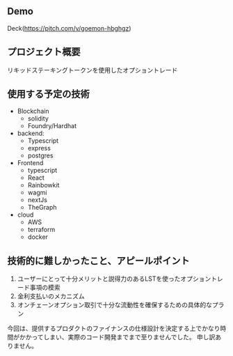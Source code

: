 ## Demo
Deck(https://pitch.com/v/goemon-hbghgz)

## プロジェクト概要
リキッドステーキングトークンを使用したオプショントレード

## 使用する予定の技術
- Blockchain
  - solidity
  - Foundry/Hardhat
- backend:
  - Typescript
  - express
  - postgres
- Frontend
  - typescript
  - React
  - Rainbowkit
  - wagmi
  - nextJs
  - TheGraph
- cloud
  - AWS
  - terraform
  - docker

## 技術的に難しかったこと、アピールポイント
1. ユーザーにとって十分メリットと説得力のあるLSTを使ったオプショントレード事項の模索
2. 金利支払いのメカニズム
3. オンチェーンオプション取引で十分な流動性を確保するための具体的なプラン
   
今回は、提供するプロダクトのファイナンスの仕様設計を決定する上でかなり時間がかかってしまい、実際のコード開発までまで至りませんでした。
申し訳ありません。
